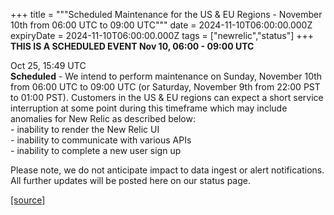 +++
title = """Scheduled Maintenance for the US & EU Regions - November 10th from 06:00 UTC to 09:00 UTC"""
date = 2024-11-10T06:00:00.000Z
expiryDate = 2024-11-10T06:00:00.000Z
tags = ["newrelic","status"]
+++
**THIS IS A SCHEDULED EVENT Nov 10, 06:00 - 09:00 UTC**

Oct 25, 15:49 UTC  
**Scheduled** - We intend to perform maintenance on Sunday, November 10th from 06:00 UTC to 09:00 UTC (or Saturday, November 9th from 22:00 PST to 01:00 PST). Customers in the US & EU regions can expect a short service interruption at some point during this timeframe which may include anomalies for New Relic as described below:  
\- inability to render the New Relic UI  
\- inability to communicate with various APIs  
\- inability to complete a new user sign up  
  
Please note, we do not anticipate impact to data ingest or alert notifications. All further updates will be posted here on our status page.

[[source]](https://status.newrelic.com/incidents/n8sl9ccwrxtr)
